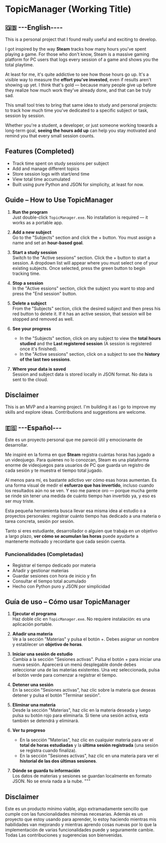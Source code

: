 # TopicManager (Working Title)

## 🇬🇧 ---English----

This is a personal project that I found really useful and exciting to develop.

I got inspired by the way **Steam** tracks how many hours you've spent playing a game. For those who don't know, Steam is a massive gaming platform for PC users that logs every session of a game and shows you the total playtime.

At least for me, it's quite addictive to see how those hours go up. It's a visible way to measure the **effort you've invested**, even if results aren't showing up yet. I think that's gold — because many people give up before they realize how much work they've already done, and that can be truly sad.

This small tool tries to bring that same idea to study and personal projects: to track how much time you've dedicated to a specific subject or task, session by session.

Whether you're a student, a developer, or just someone working towards a long-term goal, **seeing the hours add up** can help you stay motivated and remind you that every small session counts.

## Features (Completed)

- Track time spent on study sessions per subject
- Add and manage different topics
- Store session logs with start/end time
- View total time accumulated
- Built using pure Python and JSON for simplicity, at least for now.

## Guide – How to Use TopicManager

1. **Run the program**  
   Just double-click `TopicManager.exe`. No installation is required — it works as a portable app.

2. **Add a new subject**  
   Go to the "Subjects" section and click the + button. You must assign a name and set an **hour-based goal**.

3. **Start a study session**  
   Switch to the "Active sessions" section. Click the + button to start a session. A dropdown list will appear where you must select one of your existing subjects. Once selected, press the green button to begin tracking time.

4. **Stop a session**  
   In the "Active essions" section, click the subject you want to stop and press the "End session" button.

5. **Delete a subject**  
   From the "Subjects" section, click the desired subject and then press his red button to delete it. If it has an active session, that session will be stopped and removed as well.

6. **See your progress**  
   - In the "Subjects" section, click on any subject to view the **total hours studied** and the **Last registered session** (A session is registered once it's finished).  
   - In the "Active sessions" section, click on a subject to see the **history of the last two sessions**.

7. **Where your data is saved**  
   Session and subject data is stored locally in JSON format. No data is sent to the cloud.

## Disclaimer

This is an MVP and a learning project. I'm building it as I go to improve my skills and explore ideas. Contributions and suggestions are welcome.

## 🇪🇸 ---Español---

Este es un proyecto personal que me pareció útil y emocionante de desarrollar.

Me inspiré en la forma en que **Steam** registra cuántas horas has jugado a un videojuego. Para quienes no lo conozcan, Steam es una plataforma enorme de videojuegos para usuarios de PC que guarda un registro de cada sesión y te muestra el tiempo total jugado.

Al menos para mí, es bastante adictivo ver cómo esas horas aumentan. Es una forma visual de medir el **esfuerzo que has invertido**, incluso cuando los resultados aún no se ven. Y eso me parece oro — porque mucha gente se rinde sin tener una medida de cuánto tiempo han invertido ya, y eso es ser muy triste.

Esta pequeña herramienta busca llevar esa misma idea al estudio o a proyectos personales: registrar cuánto tiempo has dedicado a una materia o tarea concreta, sesión por sesión.

Tanto si eres estudiante, desarrollador o alguien que trabaja en un objetivo a largo plazo, **ver cómo se acumulan las horas** puede ayudarte a mantenerte motivado y recordarte que cada sesión cuenta.

### Funcionalidades (Completadas)

- Registrar el tiempo dedicado por materia
- Añadir y gestionar materias
- Guardar sesiones con hora de inicio y fin
- Consultar el tiempo total acumulado
- Hecho con Python puro y JSON por simplicidad

## Guía de uso – Cómo usar TopicManager

1. **Ejecutar el programa**  
   Haz doble clic en `TopicManager.exe`. No requiere instalación: es una aplicación portable.

2. **Añadir una materia**  
   Ve a la sección "Materias" y pulsa el botón +. Debes asignar un nombre y establecer un **objetivo de horas**.

3. **Iniciar una sesión de estudio**  
   Cambia a la sección "Sesiones activas". Pulsa el botón + para iniciar una nueva sesión. Aparecerá un menú desplegable donde debes seleccionar una de las materias existentes. Una vez seleccionada, pulsa el botón verde para comenzar a registrar el tiempo.

4. **Detener una sesión**  
   En la sección "Sesiones activas", haz clic sobre la materia que deseas detener y pulsa el botón "Terminar sesión".

5. **Eliminar una materia**  
   Desde la sección "Materias", haz clic en la materia deseada y luego pulsa su botón rojo para eliminarla. Si tiene una sesión activa, esta también se detendrá y eliminará.

6. **Ver tu progreso**  
   - En la sección "Materias", haz clic en cualquier materia para ver el **total de horas estudiadas** y la **última sesión registrada** (una sesión se registra cuando finaliza).  
   - En la sección "Sesiones activas", haz clic en una materia para ver el **historial de las dos últimas sesiones**.

7. **Dónde se guarda tu información**  
   Los datos de materias y sesiones se guardan localmente en formato JSON. No se envía nada a la nube.
"""

## Disclaimer

Este es un producto mínimo viable, algo extramadamente sencillo que cumple con las funcionalidades mínimas necesarias. Además es un proyecto que estoy usando para aprender, lo
estoy haciendo mientras mis habilidades van mejorando y mientras aprendo cosas nuevas por lo que la implementación de varias funcionalidades puede y seguramente cambie. Todas
Las contribuciones y sugerencias son bienvenidas.
